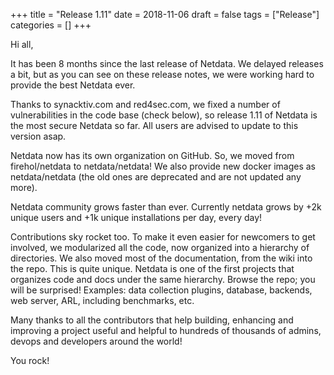 +++
title = "Release 1.11"
date = 2018-11-06
draft = false
tags = ["Release"]
categories = []
+++

Hi all,

It has been 8 months since the last release of Netdata. We delayed releases a bit, but as you can see on these release notes, we were working hard to provide the best Netdata ever.

Thanks to synacktiv.com and red4sec.com, we fixed a number of vulnerabilities in the code base (check below), so release 1.11 of Netdata is the most secure Netdata so far. All users are advised to update to this version asap.

Netdata now has its own organization on GitHub. So, we moved from firehol/netdata to netdata/netdata! We also provide new docker images as netdata/netdata (the old ones are deprecated and are not updated any more).

Netdata community grows faster than ever. Currently netdata grows by +2k unique users and +1k unique installations per day, every day!

Contributions sky rocket too. To make it even easier for newcomers to get involved, we modularized all the code, now organized into a hierarchy of directories. We also moved most of the documentation, from the wiki into the repo. This is quite unique. Netdata is one of the first projects that organizes code and docs under the same hierarchy. Browse the repo; you will be surprised! Examples: data collection plugins, database, backends, web server, ARL, including benchmarks, etc.

Many thanks to all the contributors that help building, enhancing and improving a project useful and helpful to hundreds of thousands of admins, devops and developers around the world!

You rock!
